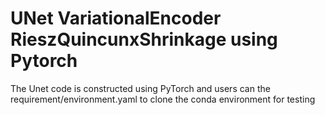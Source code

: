 # UNet VariationalEncoder RieszQuincunxShrinkage using Pytorch
 
The Unet code is constructed using PyTorch and users can the requirement/environment.yaml to clone the conda environment for testing
